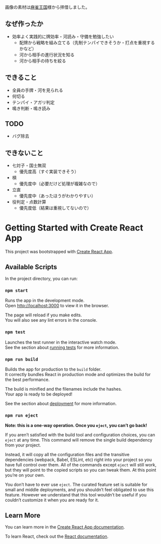 画像の素材は[麻雀王国](https://mj-king.net/sozai/)様から拝借しました。

## なぜ作ったか
- 効率よく実践的に牌効率・河読み・守備を勉強したい
  - 配牌から戦略を組み立てる（先制テンパイできそうか・打点を重視するかなど）
  - 河から相手の進行状況を知る
  - 河から相手の待ちを絞る

## できること
- 全員の手牌・河を見られる
- 何切る
- テンパイ・アガリ判定
- 鳴き判断・鳴き読み

## TODO
- バグ除去

## できないこと
- 七対子・国士無双
  - 優先度高（すぐ実装できそう）
- 槓
  - 優先度中（必要だけど処理が複雑なので）
- 立直
  - 優先度中（あったほうがわかりやすい）
- 役判定・点数計算
  - 優先度低（結果は重視してないので）

# Getting Started with Create React App

This project was bootstrapped with [Create React App](https://github.com/facebook/create-react-app).

## Available Scripts

In the project directory, you can run:

### `npm start`

Runs the app in the development mode.\
Open [http://localhost:3000](http://localhost:3000) to view it in the browser.

The page will reload if you make edits.\
You will also see any lint errors in the console.

### `npm test`

Launches the test runner in the interactive watch mode.\
See the section about [running tests](https://facebook.github.io/create-react-app/docs/running-tests) for more information.

### `npm run build`

Builds the app for production to the `build` folder.\
It correctly bundles React in production mode and optimizes the build for the best performance.

The build is minified and the filenames include the hashes.\
Your app is ready to be deployed!

See the section about [deployment](https://facebook.github.io/create-react-app/docs/deployment) for more information.

### `npm run eject`

**Note: this is a one-way operation. Once you `eject`, you can’t go back!**

If you aren’t satisfied with the build tool and configuration choices, you can `eject` at any time. This command will remove the single build dependency from your project.

Instead, it will copy all the configuration files and the transitive dependencies (webpack, Babel, ESLint, etc) right into your project so you have full control over them. All of the commands except `eject` will still work, but they will point to the copied scripts so you can tweak them. At this point you’re on your own.

You don’t have to ever use `eject`. The curated feature set is suitable for small and middle deployments, and you shouldn’t feel obligated to use this feature. However we understand that this tool wouldn’t be useful if you couldn’t customize it when you are ready for it.

## Learn More

You can learn more in the [Create React App documentation](https://facebook.github.io/create-react-app/docs/getting-started).

To learn React, check out the [React documentation](https://reactjs.org/).

